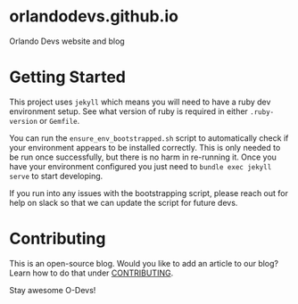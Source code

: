 # orlandodevs.github.io

Orlando Devs website and blog

# Getting Started

This project uses `jekyll` which means you will need to have a ruby dev environment setup. See what version of ruby is required in either `.ruby-version` or `Gemfile`.

You can run the `ensure_env_bootstrapped.sh` script to automatically check if your environment appears to be installed correctly. This is only needed to be run once successfully, but there is no harm in re-running it. Once you have your environment configured you just need to `bundle exec jekyll serve` to start developing.

If you run into any issues with the bootstrapping script, please reach out for help on slack so that we can update the script for future devs.

# Contributing

This is an open-source blog. Would you like to add an article to our blog? Learn how to do that under [CONTRIBUTING](./CONTRIBUTING.md).

Stay awesome O-Devs!

